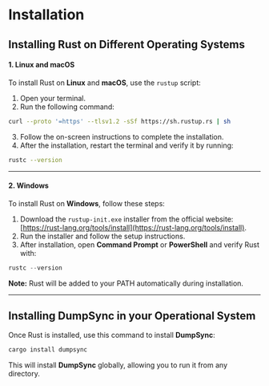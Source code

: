 # Installation

## Installing Rust on Different Operating Systems

#### 1. Linux and macOS

To install Rust on **Linux** and **macOS**, use the `rustup` script:

1. Open your terminal.
2. Run the following command:

```bash
curl --proto '=https' --tlsv1.2 -sSf https://sh.rustup.rs | sh
```

3. Follow the on-screen instructions to complete the installation.
4. After the installation, restart the terminal and verify it by running:

```bash
rustc --version
```

---

#### 2. Windows

To install Rust on **Windows**, follow these steps:

1. Download the `rustup-init.exe` installer from the official website: [https://rust-lang.org/tools/install](https://rust-lang.org/tools/install).
2. Run the installer and follow the setup instructions.
3. After installation, open **Command Prompt** or **PowerShell** and verify Rust with:

```powershell
rustc --version
```

**Note:** Rust will be added to your PATH automatically during installation.

---

## Installing DumpSync in your Operational System

Once Rust is installed, use this command to install **DumpSync**:

```bash
cargo install dumpsync
```

This will install **DumpSync** globally, allowing you to run it from any directory.